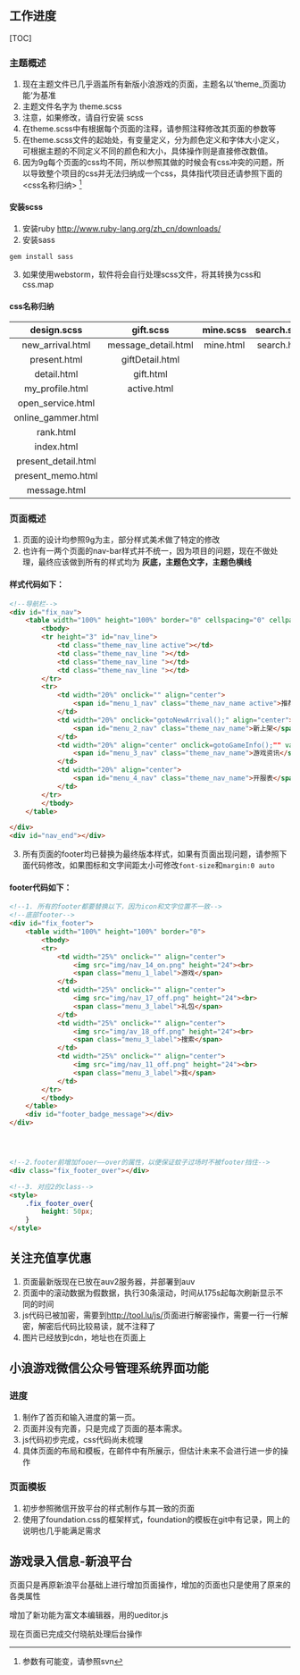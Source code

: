## 工作进度



[TOC]



### 主题概述

1. 现在主题文件已几乎涵盖所有新版小浪游戏的页面，主题名以‘theme_页面功能‘为基准
2. 主题文件名字为 theme.scss
3. 注意，如果修改，请自行安装 scss
4. 在theme.scss中有根据每个页面的注释，请参照注释修改其页面的参数等
5. 在theme.scss文件的起始处，有变量定义，分为颜色定义和字体大小定义，可根据主题的不同定义不同的颜色和大小，具体操作则是直接修改数值。
6. 因为9g每个页面的css均不同，所以参照其做的时候会有css冲突的问题，所以导致整个项目的css并无法归纳成一个css，具体指代项目还请参照下面的  <css名称归纳> [^注1]




[^注1]: 参数有可能变，请参照svn




#### 安装scss

1. 安装ruby <http://www.ruby-lang.org/zh_cn/downloads/>
2. 安装sass 

```shell
gem install sass
```

3. 如果使用webstorm，软件将会自行处理scss文件，将其转换为css和css.map










#### css名称归纳

|     design.scss     |      gift.scss      | mine.scss | search.scss |
| :-----------------: | :-----------------: | :-------: | :---------: |
|  new_arrival.html   | message_detail.html | mine.html | search.html |
|    present.html     |   giftDetail.html   |           |             |
|     detail.html     |      gift.html      |           |             |
|   my_profile.html   |     active.html     |           |             |
|  open_service.html  |                     |           |             |
| online_gammer.html  |                     |           |             |
|      rank.html      |                     |           |             |
|     index.html      |                     |           |             |
| present_detail.html |                     |           |             |
|  present_memo.html  |                     |           |             |
|    message.html     |                     |           |             |











### 页面概述

1. 页面的设计均参照9g为主，部分样式美术做了特定的修改
2. 也许有一两个页面的nav-bar样式并不统一，因为项目的问题，现在不做处理，最终应该做到所有的样式均为 **灰底，主题色文字，主题色横线** 

#### 样式代码如下：

```html
<!--导航栏-->
<div id="fix_nav">
    <table width="100%" height="100%" border="0" cellspacing="0" cellpadding="0">
        <tbody>
        <tr height="3" id="nav_line">
            <td class="theme_nav_line active"></td>
            <td class="theme_nav_line "></td>
            <td class="theme_nav_line "></td>
            <td class="theme_nav_line "></td>
        </tr>
        <tr>
            <td width="20%" onclick="" align="center">
                <span id="menu_1_nav" class="theme_nav_name active">推荐</span>
            </td>
            <td width="20%" onclick="gotoNewArrival();" align="center">
                <span id="menu_2_nav" class="theme_nav_name">新上架</span>
            </td>
            <td width="20%" align="center" onclick=gotoGameInfo();"" valign="middle">
                <span id="menu_3_nav" class="theme_nav_name">游戏资讯</span>
            </td>
            <td width="20%" align="center">
                <span id="menu_4_nav" class="theme_nav_name">开服表</span>
            </td>
        </tr>
        </tbody>
    </table>

</div>
<div id="nav_end"></div>
```

3. 所有页面的footer均已替换为最终版本样式，如果有页面出现问题，请参照下面代码修改，如果图标和文字间距太小可修改`font-size`和`margin:0 auto`

#### footer代码如下：

```html
<!--1. 所有的footer都要替换以下，因为icon和文字位置不一致-->
<!--底部footer-->
<div id="fix_footer">
    <table width="100%" height="100%" border="0">
        <tbody>
        <tr>
            <td width="25%" onclick="" align="center">
                <img src="img/nav_14_on.png" height="24"><br>
                <span class="menu_1_label">游戏</span>
            </td>
            <td width="25%" onclick="" align="center">
                <img src="img/nav_17_off.png" height="24"><br>
                <span class="menu_3_label">礼包</span>
            </td>
            <td width="25%" onclick="" align="center">
                <img src="img/av_18_off.png" height="24"><br>
                <span class="menu_3_label">搜索</span>
            </td>
            <td width="25%" onclick="" align="center">
                <img src="img/nav_11_off.png" height="24"><br>
                <span class="menu_3_label">我</span>
            </td>
        </tr>
        </tbody>
    </table>
    <div id="footer_badge_message"></div>
</div>




<!--2.footer前增加fooer——over的属性，以便保证蚊子过场时不被footer挡住-->
<div class="fix_footer_over"></div>

<!--3. 对应2的class-->
<style>
    .fix_footer_over{
        height: 50px;
    }
</style>
```













## 关注充值享优惠

1. 页面最新版现在已放在auv2服务器，并部署到auv
2. 页面中的滚动数据为假数据，执行30条滚动，时间从175s起每次刷新显示不同的时间
3. js代码已被加密，需要到<http://tool.lu/js/>页面进行解密操作，需要一行一行解密，解密后代码比较易读，就不注释了
4. 图片已经放到cdn，地址也在页面上









## 小浪游戏微信公众号管理系统界面功能

### 进度

1. 制作了首页和输入进度的第一页。
2. 页面并没有完善，只是完成了页面的基本需求。
3. js代码初步完成，css代码尚未梳理
4. 具体页面的布局和模板，在邮件中有所展示，但估计未来不会进行进一步的操作



### 页面模板

1. 初步参照微信开放平台的样式制作与其一致的页面
2. 使用了foundation.css的框架样式，foundation的模板在git中有记录，网上的说明也几乎能满足需求









## 游戏录入信息-新浪平台

页面只是再原新浪平台基础上进行增加页面操作，增加的页面也只是使用了原来的各类属性

增加了新功能为富文本编辑器，用的ueditor.js

现在页面已完成交付晓航处理后台操作





